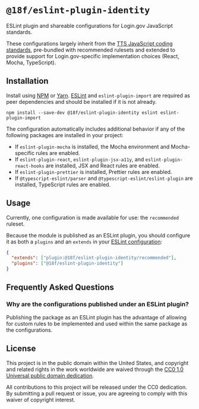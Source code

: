 # `@18f/eslint-plugin-identity`

ESLint plugin and shareable configurations for Login.gov JavaScript standards.

These configurations largely inherit from the [TTS JavaScript coding standards](https://engineering.18f.gov/javascript/#style), pre-bundled with recommended rulesets and extended to provide support for Login.gov-specific implementation choices (React, Mocha, TypeScript).

## Installation

Install using [NPM](https://www.npmjs.com/) or [Yarn](https://yarnpkg.com/). [ESLint](https://eslint.org/) and `eslint-plugin-import` are required as peer dependencies and should be installed if it is not already.

```
npm install --save-dev @18f/eslint-plugin-identity eslint eslint-plugin-import
```

The configuration automatically includes additional behavior if any of the following packages are installed in your project:

- If `eslint-plugin-mocha` is installed, the Mocha environment and Mocha-specific rules are enabled.
- If `eslint-plugin-react`, `eslint-plugin-jsx-a11y`, and `eslint-plugin-react-hooks` are installed, JSX and React rules are enabled.
- If `eslint-plugin-prettier` is installed, Prettier rules are enabled.
- If `@typescript-eslint/parser` and `@typescript-eslint/eslint-plugin` are installed, TypeScript rules are enabled.

## Usage

Currently, one configuration is made available for use: the `recommended` ruleset.

Because the module is published as an ESLint plugin, you should configure it as both a `plugins` and an `extends` in your [ESLint configuration](https://eslint.org/docs/user-guide/configuring/):

```json
{
  "extends": ["plugin:@18f/eslint-plugin-identity/recommended"],
  "plugins": ["@18f/eslint-plugin-identity"]
}
```

## Frequently Asked Questions

### Why are the configurations published under an ESLint plugin?

Publishing the package as an ESLint plugin has the advantage of allowing for custom rules to be implemented and used within the same package as the configurations.

## License

This project is in the public domain within the United States, and copyright and related rights in the work worldwide are waived through the [CC0 1.0 Universal public domain dedication](https://creativecommons.org/publicdomain/zero/1.0/).

All contributions to this project will be released under the CC0 dedication. By submitting a pull request or issue, you are agreeing to comply with this waiver of copyright interest.

